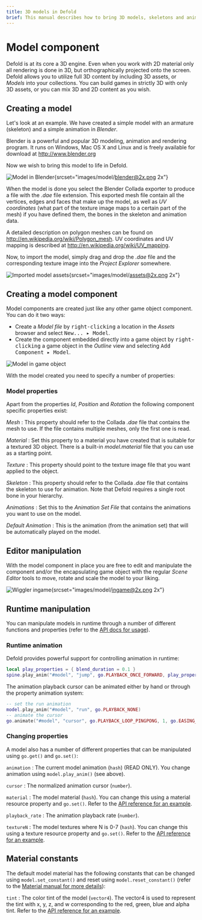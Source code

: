 ```yaml
---
title: 3D models in Defold
brief: This manual describes how to bring 3D models, skeletons and animations into your game.
---
```


# Model component

Defold is at its core a 3D engine. Even when you work with 2D material only all rendering is done in 3D, but orthographically projected onto the screen.  Defold allows you to utilize full 3D content by including 3D assets, or _Models_ into your collections. You can build games in strictly 3D with only 3D assets, or you can mix 3D and 2D content as you wish.

## Creating a model

Let's look at an example. We have created a simple model with an armature (skeleton) and a simple animation in _Blender_.

Blender is a powerful and popular 3D modeling, animation and rendering program. It runs on Windows, Mac OS X and Linux and is freely available for download at http://www.blender.org

Now we wish to bring this model to life in Defold.

![Model in Blender](images/model/blender.png){srcset="images/model/blender@2x.png 2x"}

When the model is done you select the Blender Collada exporter to produce a file with the *.dae* file extension. This exported mesh file contain all the vertices, edges and faces that make up the model, as well as _UV coordinates_ (what part of the texture image maps to a certain part of the mesh) if you have defined them, the bones in the skeleton and animation data.

A detailed description on polygon meshes can be found on http://en.wikipedia.org/wiki/Polygon_mesh. UV coordinates and UV mapping is described at http://en.wikipedia.org/wiki/UV_mapping.

Now, to import the model, simply drag and drop the *.dae* file and the corresponding texture image into the *Project Explorer* somewhere.

![Imported model assets](images/model/assets.png){srcset="images/model/assets@2x.png 2x"}

## Creating a model component

Model components are created just like any other game object component. You can do it two ways:

- Create a *Model file* by <kbd>right-clicking</kbd> a location in the *Assets* browser and select <kbd>New... ▸ Model</kbd>.
- Create the component embedded directly into a game object by <kbd>right-clicking</kbd> a game object in the *Outline* view and selecting <kbd>Add Component ▸ Model</kbd>.

![Model in game object](images/model/model.png)

With the model created you need to specify a number of properties:

### Model properties

Apart from the properties *Id*, *Position* and *Rotation* the following component specific properties exist:

*Mesh*
: This property should refer to the Collada *.dae* file that contains the mesh to use. If the file contains multiple meshes, only the first one is read.

*Material*
: Set this property to a material you have created that is suitable for a textured 3D object. There is a built-in *model.material* file that you can use as a starting point.

*Texture*
: This property should point to the texture image file that you want applied to the object.

*Skeleton*
: This property should refer to the Collada *.dae* file that contains the skeleton to use for animation. Note that Defold requires a single root bone in your hierarchy.

*Animations*
: Set this to the *Animation Set File* that contains the animations you want to use on the model.

*Default Animation*
: This is the animation (from the animation set) that will be automatically played on the model.

## Editor manipulation

With the model component in place you are free to edit and manipulate the component and/or the encapsulating game object with the regular *Scene Editor* tools to move, rotate and scale the model to your liking.

![Wiggler ingame](images/model/ingame.png){srcset="images/model/ingame@2x.png 2x"}

## Runtime manipulation

You can manipulate models in runtime through a number of different functions and properties (refer to the [API docs for usage](/ref/model/)).

### Runtime animation

Defold provides powerful support for controlling animation in runtime:

```lua
local play_properties = { blend_duration = 0.1 }
spine.play_anim("#model", "jump", go.PLAYBACK_ONCE_FORWARD, play_properties)
```

The animation playback cursor can be animated either by hand or through the property animation system:

```lua
-- set the run animation
model.play_anim("#model", "run", go.PLAYBACK_NONE)
-- animate the cursor
go.animate("#model", "cursor", go.PLAYBACK_LOOP_PINGPONG, 1, go.EASING_LINEAR, 10)
```

### Changing properties

A model also has a number of different properties that can be manipulated using `go.get()` and `go.set()`:

`animation`
: The current model animation (`hash`) (READ ONLY). You change animation using `model.play_anim()` (see above).

`cursor`
: The normalized animation cursor (`number`).

`material`
: The model material (`hash`). You can change this using a material resource property and `go.set()`. Refer to the [API reference for an example](/ref/model/#material).

`playback_rate`
: The animation playback rate (`number`).

`textureN`
: The model textures where N is 0-7 (`hash`). You can change this using a texture resource property and `go.set()`. Refer to the [API reference for an example](/ref/model/#textureN).

## Material constants

The default model material has the following constants that can be changed using `model.set_constant()` and reset using `model.reset_constant()` (refer to the [Material manual for more details](/manuals/material/#vertex-and-fragment-constants)):

`tint`
: The color tint of the model (`vector4`). The vector4 is used to represent the tint with x, y, z, and w corresponding to the red, green, blue and alpha tint. Refer to the [API reference for an example](/ref/model/#model.set_constant:url-constant-value).
